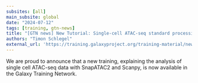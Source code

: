 ```yaml
---
subsites: [all]
main_subsite: global
date: "2024-07-12"
tags: [training, gtn-news]
title: "[GTN news] New Tutorial: Single-cell ATAC-seq standard processing with SnapATAC2"
authors: "Timon Schlegel"
external_url: 'https://training.galaxyproject.org/training-material/news/2024/07/12/tutorial-snapatac-standard.html'
---
```


We are proud to announce that a new training, explaining the analysis of single cell ATAC-seq data with SnapATAC2 and Scanpy, is now available in the Galaxy Training Network.

